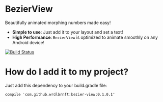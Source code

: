 # BezierView

Beautifully animated morphing numbers made easy!

 - **Simple to use**: Just add it to your layout and set a text!
 - **High Performance**: `BezierView` is optimized to animate smoothly on any Android device!

[![Build Status](https://travis-ci.org/Wrdlbrnft/BezierView.svg?branch=master)](https://travis-ci.org/Wrdlbrnft/BezierView)

# How do I add it to my project?

Just add this dependency to your build.gradle file:

```
compile 'com.github.wrdlbrnft:bezier-view:0.1.0.1'
```
